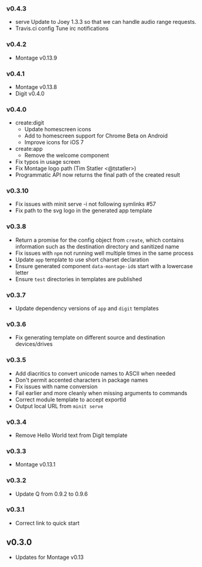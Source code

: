 ### v0.4.3

 - serve
   Update to Joey 1.3.3 so that we can handle audio range requests.
 - Travis.ci config
   Tune irc notifications

### v0.4.2

 - Montage v0.13.9

### v0.4.1

 - Montage v0.13.8
 - Digit v0.4.0

### v0.4.0

 - create:digit
   * Update homescreen icons
   * Add to homescreen support for Chrome Beta on Android
   * Improve icons for iOS 7
 - create:app
   * Remove the welcome component
 - Fix typos in usage screen
 - Fix Montage logo path (Tim Statler <@tstatler>)
 - Programmatic API now returns the final path of the created result

### v0.3.10

 - Fix issues with minit serve -i not following symlinks #57
 - Fix path to the svg logo in the generated app template

### v0.3.8

 - Return a promise for the config object from `create`, which contains
   information such as the destination directory and sanitized name
 - Fix issues with `npm` not running well multiple times in the same process
 - Update `app` template to use short charset declaration
 - Ensure generated component `data-montage-id`s start with a lowercase letter
 - Ensure `test` directories in templates are published

### v0.3.7

 - Update dependency versions of `app` and `digit` templates

### v0.3.6

 - Fix generating template on different source and destination devices/drives

### v0.3.5

 - Add diacritics to convert unicode names to ASCII when needed
 - Don't permit accented characters in package names
 - Fix issues with name conversion
 - Fail earlier and more cleanly when missing arguments to commands
 - Correct module template to accept exportId
 - Output local URL from `minit serve`

### v0.3.4

 - Remove Hello World text from Digit template

### v0.3.3

 - Montage v0.13.1

### v0.3.2

 - Update Q from 0.9.2 to 0.9.6

### v0.3.1

- Correct link to quick start

## v0.3.0

 - Updates for Montage v0.13
